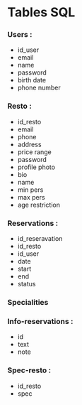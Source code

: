 # Tables SQL

### Users :
* id_user
* email
* name
* password
* birth date
* phone number

### Resto :
* id_resto
* email
* phone
* address
* price range
* password
* profile photo
* bio
* name
* min pers
* max pers
* age restriction

### Reservations :
* id_reseravation
* id_resto
* id_user
* date
* start
* end
* status

### Specialities

### Info-reservations :
* id
* text
* note

### Spec-resto :
* id_resto
* spec
